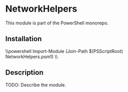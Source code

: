 # NetworkHelpers

This module is part of the PowerShell monorepo.

## Installation

\\\powershell
Import-Module (Join-Path $(PSScriptRoot) NetworkHelpers.psm1)
\\\

## Description

TODO: Describe the module.
